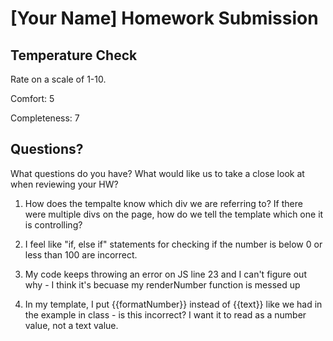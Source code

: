 # [Your Name] Homework Submission

## Temperature Check

Rate on a scale of 1-10.

Comfort: 5

Completeness: 7

## Questions?

What questions do you have? What would like us to take a close look at when reviewing your HW?
1. How does the tempalte know which div we are referring to? If there were multiple divs on the page, how do we tell the template which one it is controlling?

2. I feel like "if, else if" statements for checking if the number is below 0 or less than 100 are incorrect.

3. My code keeps throwing an error on JS line 23 and I can't figure out why - I think it's becuase my renderNumber function is messed up

4. In my template, I put {{formatNumber}} instead of {{text}} like we had in the example in class - is this incorrect? I want it to read as a number value, not a text value. 
